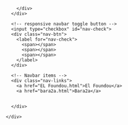 <!DOCTYPE html>
<html lang="en">
<head>
    <meta charset="UTF-8">
    <meta http-equiv="X-UA-Compatible" content="IE=edge">
    <meta name="viewport" content="width=device-width, initial-scale=1.0">
  <link rel="stylesheet" href="site.css">
</head>
<body>
  <div class="navbar">
       <!-- Navbar logo -->
       <div class="nav-header">
         <div class="nav-logo">

         </div>
       </div>
        
       <!-- responsive navbar toggle button -->
       <input type="checkbox" id="nav-check">
       <div class="nav-btn">
         <label for="nav-check">
           <span></span>
           <span></span>
           <span></span>
         </label>
       </div>
      
       <!-- Navbar items -->
       <div class="nav-links">
         <a href="EL Foundou.html">El Foundou</a>
         <a href="bara2a.html">Bara2a</a>

        
       </div>
      
     </div>
  
